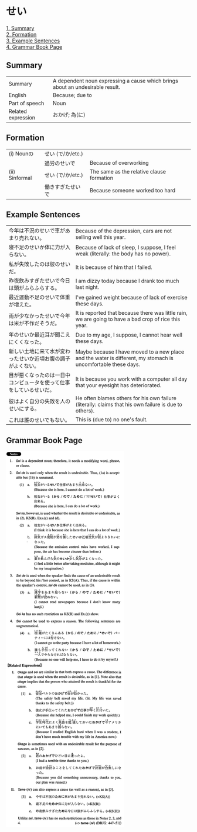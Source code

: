 # せい

[1. Summary](#summary)<br>
[2. Formation](#formation)<br>
[3. Example Sentences](#example-sentences)<br>
[4. Grammar Book Page](#grammar-book-page)<br>


## Summary

<table><tr>   <td>Summary</td>   <td>A dependent noun expressing a cause which brings about an undesirable result.</td></tr><tr>   <td>English</td>   <td>Because; due to</td></tr><tr>   <td>Part of speech</td>   <td>Noun</td></tr><tr>   <td>Related expression</td>   <td>おかげ; 為(に)</td></tr></table>

## Formation

<table class="table"> <tbody><tr class="tr head"><td class="td"><span class="numbers">(i)</span> <span class="bold">Nounの</span></td><td class="td"><span class="concept">せい</span><span> (で/か/etc.)</span> </td><td class="td"></td></tr><tr class="tr"><td class="td"></td><td class="td"><span>過労の</span><span class="concept">せい</span><span>で</span></td><td class="td"><span>Because of overworking</span></td></tr><tr class="tr head"><td class="td"><span class="numbers">(ii)</span> <span class="bold">Sinformal</span></td><td class="td"><span class="concept">せい</span><span> (で/か/etc.)</span> </td><td class="td"><span>The same as the relative clause formation</span></td></tr><tr class="tr"><td class="td"></td><td class="td"><span>働きすぎた</span><span class="concept">せい</span><span>で</span></td><td class="td"><span>Because someone worked too hard</span></td></tr></tbody></table>

## Example Sentences

<table><tr>   <td>今年は不況のせいで車があまり売れない。</td>   <td>Because of the depression, cars are not selling well this year.</td></tr><tr>   <td>寝不足のせいか体に力が入らない。</td>   <td>Because of lack of sleep, I suppose, I feel weak (literally: the body has no power).</td></tr><tr>   <td>私が失敗したのは彼のせいだ。</td>   <td>It is because of him that I failed.</td></tr><tr>   <td>昨夜飲みすぎたせいで今日は頭がふらふらする。</td>   <td>I am dizzy today because I drank too much last night.</td></tr><tr>   <td>最近運動不足のせいで体重が増えた。</td>   <td>I've gained weight because of lack of exercise these days.</td></tr><tr>   <td>雨が少なかったせいで今年は米が不作だそうだ。</td>   <td>It is reported that because there was little rain, we are going to have a bad crop of rice this year.</td></tr><tr>   <td>年のせいか最近耳が聞こえにくくなった。</td>   <td>Due to my age, I suppose, I cannot hear well these days.</td></tr><tr>   <td>新しい土地に来て水が変わったせいか近頃お腹の調子がよくない。</td>   <td>Maybe because I have moved to a new place and the water is different, my stomach is uncomfortable these days.</td></tr><tr>   <td>目が悪くなったのは一日中コンピュータを使って仕事をしているせいだ。</td>   <td>It is because you work with a computer all day that your eyesight has deteriorated.</td></tr><tr>   <td>彼はよく自分の失敗を人のせいにする。</td>   <td>He often blames others for his own failure (literally: claims that his own failure is due to others).</td></tr><tr>   <td>これは誰のせいでもない。</td>   <td>This is (due to) no one's fault.</td></tr></table>

## Grammar Book Page

![](../img/Intermediateせい.png)

